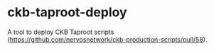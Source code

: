 # ckb-taproot-deploy
A tool to deploy CKB Taproot scripts (https://github.com/nervosnetwork/ckb-production-scripts/pull/58).
